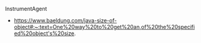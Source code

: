 InstrumentAgent
* https://www.baeldung.com/java-size-of-object#:~:text=One%20way%20to%20get%20an,of%20the%20specified%20object's%20size.